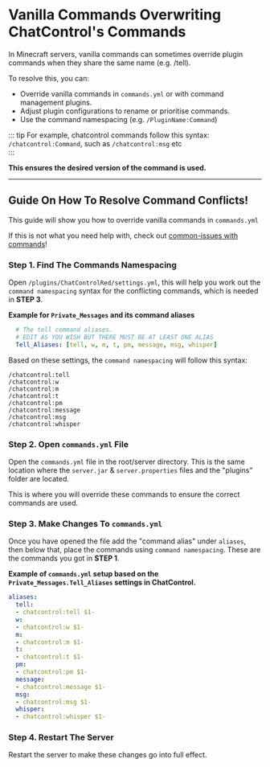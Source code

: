 # Vanilla Commands Overwriting ChatControl's Commands

In Minecraft servers, vanilla commands can sometimes override plugin commands when they share the same name (e.g. /tell).

To resolve this, you can:

* Override vanilla commands in ``commands.yml`` or with command management plugins.
* Adjust plugin configurations to rename or prioritise commands.
* Use the command namespacing (e.g. ``/PluginName:Command``)

::: tip
For example, chatcontrol commands follow this syntax:  
``/chatcontrol:Command``, such as ``/chatcontrol:msg`` etc  
:::

**This ensures the desired version of the command is used.**

--- 

## Guide On How To Resolve Command Conflicts!

This guide will show you how to override vanilla commands in ``commands.yml``

If this is not what you need help with, check out [common-issues with commands](common-issues#commands-section)!

### Step 1. Find The Commands Namespacing

Open ``/plugins/ChatControlRed/settings.yml``, this will help you work out the ``command namespacing`` syntax for the conflicting commands, which is needed in **STEP 3**.

**Example for ``Private_Messages`` and its command aliases**
```yml
  # The tell command aliases.
  # EDIT AS YOU WISH BUT THERE MUST BE AT LEAST ONE ALIAS
  Tell_Aliases: [tell, w, m, t, pm, message, msg, whisper]
```

Based on these settings, the ``command namespacing`` will follow this syntax:
```
/chatcontrol:tell
/chatcontrol:w
/chatcontrol:m
/chatcontrol:t
/chatcontrol:pm
/chatcontrol:message
/chatcontrol:msg
/chatcontrol:whisper
```

### Step 2. Open ``commands.yml`` File

Open the ``commands.yml`` file in the root/server directory. This is the same location where the ``server.jar`` & ``server.properties`` files and the "plugins" folder are located.

This is where you will override these commands to ensure the correct commands are used.

### Step 3. Make Changes To ``commands.yml``

Once you have opened the file add the "command alias" under ``aliases``, then below that, place the commands using ``command namespacing``. These are the commands you got in **STEP 1**.

**Example of ``commands.yml`` setup based on the ``Private_Messages.Tell_Aliases`` settings in ChatControl.**

```yml
aliases:
  tell:
  - chatcontrol:tell $1-
  w:
  - chatcontrol:w $1-
  m:
  - chatcontrol:m $1-
  t:
  - chatcontrol:t $1-
  pm:
  - chatcontrol:pm $1-
  message:
  - chatcontrol:message $1-
  msg:
  - chatcontrol:msg $1-
  whisper:
  - chatcontrol:whisper $1-
```

### Step 4. Restart The Server

Restart the server to make these changes go into full effect.

<style>
code {
  font-family: monospace;
}
</style>